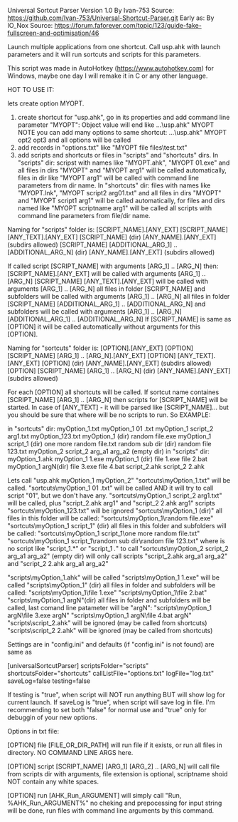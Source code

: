 Universal Sortcut Parser
Version 1.0
By Ivan-753
Source: https://github.com/Ivan-753/Universal-Shortcut-Parser.git
Early as:
By IO_Nox
Source: https://forum.faforever.com/topic/123/guide-fake-fullscreen-and-optimisation/46

Launch multiple applications from one shortcut.
Call usp.ahk with launch parameters and it will run sortcuts and scripts for this parameters.

This script was made in AutoHotkey (https://www.autohotkey.com) for Windows, maybe one day I will remake it in C or any other language.

HOT TO USE IT:

lets create option MYOPT.
1. create shortcut for "usp.ahk", go in its properties and add command line parameter "MYOPT":
Object value will end like
...\usp.ahk" MYOPT
NOTE you can add many options to same shortcut: ...\usp.ahk" MYOPT opt2 opt3
and all options will be called
2. add records in "options.txt" like "MYOPT file files\test.txt"
3. add scripts and shortcuts or files in "scripts" and "shortcuts" dirs.
In "scripts" dir:
	scripst with names like "MYOPT.ahk", "MYOPT 01.exe" and all files in dirs "MYOPT" and "MYOPT arg1" will be called automatically, files in dir like "MYOPT arg1" will be called with command line parameters from dir name.
In "shortcuts" dir:
	files with names like "MYOPT.lnk", "MYOPT script2 arg01.txt" and all files in dirs "MYOPT" and "MYOPT script1 arg1" will be called automatically,
	for files and dirs named like "MYOPT scriptname arg1" will be called all scripts with command line parameters from file/dir name.

Naming for "scripts" folder is:
[SCRIPT_NAME].[ANY_EXT]
[SCRIPT_NAME] [ANY_TEXT].[ANY_EXT]
[SCRIPT_NAME] (dir)
	[ANY_NAME].[ANY_EXT] (subdirs allowed)
[SCRIPT_NAME] [ADDITIONAL_ARG_1] .. [ADDITIONAL_ARG_N] (dir)
	[ANY_NAME].[ANY_EXT] (subdirs allowed)
	
	
If called script [SCRIPT_NAME] with arguments [ARG_1] .. [ARG_N] then:
[SCRIPT_NAME].[ANY_EXT] will be called with arguments [ARG_1] .. [ARG_N]
[SCRIPT_NAME] [ANY_TEXT].[ANY_EXT] will be called with arguments [ARG_1] .. [ARG_N]
all files in folder [SCRIPT_NAME] and subfolders will be called with arguments [ARG_1] .. [ARG_N]
all files in folder [SCRIPT_NAME] [ADDITIONAL_ARG_1] .. [ADDITIONAL_ARG_N] and subfolders will be called with arguments [ARG_1] .. [ARG_N] [ADDITIONAL_ARG_1] .. [ADDITIONAL_ARG_N]
If [SCRIPT_NAME] is same as [OPTION] it will be called automatically without arguments for this [OPTION].


Naming for "sortcuts" folder is:
[OPTION].[ANY_EXT]
[OPTION] [SCRIPT_NAME] [ARG_1] .. [ARG_N].[ANY_EXT]
[OPTION] [ANY_TEXT].[ANY_EXT] 
[OPTION] (dir)
	[ANY_NAME].[ANY_EXT] (subdirs allowed)
[OPTION] [SCRIPT_NAME] [ARG_1] .. [ARG_N] (dir)
	[ANY_NAME].[ANY_EXT] (subdirs allowed)

For each [OPTION] all shortcuts will be called.
If sortcut name containes [SCRIPT_NAME] [ARG_1] .. [ARG_N] then scripts for [SCRIPT_NAME] will be started.
In case of [ANY_TEXT] - it will be parsed like [SCRIPT_NAME]... but you should be sure that where will be no scripts to run.
So EXAMPLE:

in "sortcuts" dir:
	myOption_1.txt
	myOption_1 01 .txt
	myOption_1 script_2 arg1.txt
	myOption_123.txt
	myOption_1 (dir)
		random file.exe
	myOption_1 script_1 (dir)
		one more random file.txt
		random sub dir (dir)
			random file 123.txt
	myOption_2 script_2 arg_a1 arg_a2 (empty dir)
in "scripts" dir:
	myOption_1.ahk
	myOption_1 1.exe
	myOption_1 (dir)
		file 1.exe
		file 2.bat
	myOption_1 argN(dir)
		file 3.exe
		file 4.bat
	script_2.ahk
	script_2 2.ahk
	
Lets call "usp.ahk myOption_1 myOption_2"
"sortcuts\myOption_1.txt" will be called.
"sortcuts\myOption_1 01 .txt" will be called AND it will try to call script "01", but we don't have any.
"sortcuts\myOption_1 script_2 arg1.txt" will be called,
	plus "script_2.ahk arg1" and "script_2 2.ahk arg1" scripts
"sortcuts\myOption_123.txt" will be ignored
"sortcuts\myOption_1 (dir)" all files in this folder will be called:
	"sortcuts\myOption_1\random file.exe"
"sortcuts\myOption_1 script_1" (dir) all files in this folder and subfolders will be called:
	"sortcuts\myOption_1 script_1\one more random file.txt"
	"sortcuts\myOption_1 script_1\random sub dir\random file 123.txt"
	where is no script like "script_1.*" or "script_1 *.*" to call
"sortcuts\myOption_2 script_2 arg_a1 arg_a2" (empty dir) will only call 
	scripts "script_2.ahk arg_a1 arg_a2" 
	and "script_2 2.ahk arg_a1 arg_a2"


"scripts\myOption_1.ahk" will be called
"scripts\myOption_1 1.exe" will be called
"scripts\myOption_1" (dir) all files in folder and subfolders will be called:
	"scripts\myOption_1\file 1.exe"
	"scripts\myOption_1\file 2.bat"
"scripts\myOption_1 argN"(dir)  all files in folder and subfolders will be called, last comand line patameter will be "argN":
	"scripts\myOption_1 argN\file 3.exe argN"
	"scripts\myOption_1 argN\file 4.bat argN"
"scripts\script_2.ahk" will be ignored (may be called from shortcuts)
"scripts\script_2 2.ahk" will be ignored (may be called from shortcuts)

Settings are in "config.ini" and defaults (if "config.ini" is not found) are same as

[universalSortcutParser]
scriptsFolder="scripts"
shortcutsFolder="shortcuts"
callListFile="options.txt"
logFile="log.txt"
saveLog=false
testing=false

If testing is "true", when script will NOT run anything BUT will show log for current launch.
If saveLog is "true", when script will save log in file.
I'm recommending to set both "false" for normal use and "true" only for debuggin of your new options.

Options in txt file:

[OPTION] file [FILE_OR_DIR_PATH]
will run file if it exists, or run all files in directory. NO COMMAND LINE ARGS here.

[OPTION] script [SCRIPT_NAME] [ARG_1] [ARG_2] .. [ARG_N]
will call file from scripts dir with arguments, file extension is optional, scriptname shoid NOT contain any white spaces.

[OPTION] run [AHK_Run_ARGUMENT]
will simply call "Run, %AHK_Run_ARGUMENT%" no cheking and prepocessing for input string will be done, run files with command line arguments by this command.
